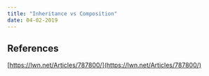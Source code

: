 ```yaml
---
title: "Inheritance vs Composition"
date: 04-02-2019
---
```



## References

[https://lwn.net/Articles/787800/](https://lwn.net/Articles/787800/)